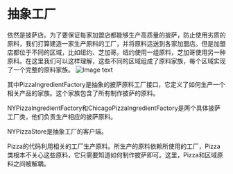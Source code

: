 # 抽象工厂

依然是披萨店。为了要保证每家加盟店都能够生产高质量的披萨，防止使用劣质的原料，我们打算建造一家生产原料的工厂，并将原料运送到各家加盟店。但是加盟店都位于不同的区域，比如纽约、芝加哥。纽约使用一组原料，芝加哥使用另一种原料。在这里我们可以这样理解，这些不同的区域组成了原料家族，每个区域实现了一个完整的原料家族。
![Image text](http://static.iocoder.cn/images/DegisnPattern/xiaomingge/20130603084013156.png)

其中PizzaIngredientFactory是抽象的披萨原料工厂接口，它定义了如何生产一个相关产品的家族。这个家族包含了所有制作披萨的原料。

NYPizzaIngredientFactory和ChicagoPizzaIngredientFactory是两个具体披萨工厂类，他们负责生产相应的披萨原料。

NYPizzaStore是抽象工厂的客户端。


Pizza的代码利用相关的工厂生产原料。所生产的原料依赖所使用的工厂，Pizza类根本不关心这些原料，它只需要知道如何制作披萨即可。这里，Pizza和区域原料之间被解耦。
